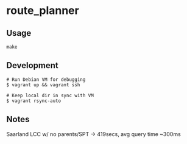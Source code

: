 # route_planner

## Usage

```
make
```

## Development

```
# Run Debian VM for debugging
$ vagrant up && vagrant ssh

# Keep local dir in sync with VM
$ vagrant rsync-auto
```

## Notes

Saarland LCC w/ no parents/SPT -> 419secs, avg query time ~300ms
